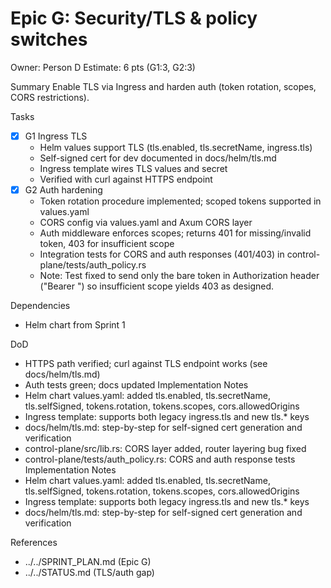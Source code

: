 # Epic G: Security/TLS & policy switches
Owner: Person D
Estimate: 6 pts (G1:3, G2:3)

Summary
Enable TLS via Ingress and harden auth (token rotation, scopes, CORS restrictions).

Tasks
- [x] G1 Ingress TLS
  - Helm values support TLS (tls.enabled, tls.secretName, ingress.tls)
  - Self-signed cert for dev documented in docs/helm/tls.md
  - Ingress template wires TLS values and secret
  - Verified with curl against HTTPS endpoint
- [x] G2 Auth hardening
  - Token rotation procedure implemented; scoped tokens supported in values.yaml
  - CORS config via values.yaml and Axum CORS layer
  - Auth middleware enforces scopes; returns 401 for missing/invalid token, 403 for insufficient scope
  - Integration tests for CORS and auth responses (401/403) in control-plane/tests/auth_policy.rs
  - Note: Test fixed to send only the bare token in Authorization header ("Bearer <token>") so insufficient scope yields 403 as designed.

Dependencies
- Helm chart from Sprint 1

DoD
- HTTPS path verified; curl against TLS endpoint works (see docs/helm/tls.md)
- Auth tests green; docs updated
Implementation Notes
- Helm chart values.yaml: added tls.enabled, tls.secretName, tls.selfSigned, tokens.rotation, tokens.scopes, cors.allowedOrigins
- Ingress template: supports both legacy ingress.tls and new tls.* keys
- docs/helm/tls.md: step-by-step for self-signed cert generation and verification
- control-plane/src/lib.rs: CORS layer added, router layering bug fixed
- control-plane/tests/auth_policy.rs: CORS and auth response tests
Implementation Notes
- Helm chart values.yaml: added tls.enabled, tls.secretName, tls.selfSigned, tokens.rotation, tokens.scopes, cors.allowedOrigins
- Ingress template: supports both legacy ingress.tls and new tls.* keys
- docs/helm/tls.md: step-by-step for self-signed cert generation and verification

References
- ../../SPRINT_PLAN.md (Epic G)
- ../../STATUS.md (TLS/auth gap)

